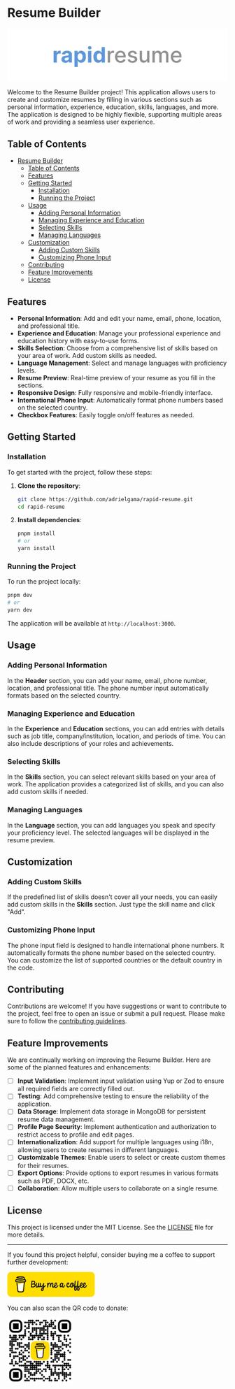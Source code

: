 # Resume Builder

![Resume Builder Banner](public/images/banner_readme.webp)

Welcome to the Resume Builder project! This application allows users to create and customize resumes by filling in various sections such as personal information, experience, education, skills, languages, and more. The application is designed to be highly flexible, supporting multiple areas of work and providing a seamless user experience.

## Table of Contents

- [Resume Builder](#resume-builder)
  - [Table of Contents](#table-of-contents)
  - [Features](#features)
  - [Getting Started](#getting-started)
    - [Installation](#installation)
    - [Running the Project](#running-the-project)
  - [Usage](#usage)
    - [Adding Personal Information](#adding-personal-information)
    - [Managing Experience and Education](#managing-experience-and-education)
    - [Selecting Skills](#selecting-skills)
    - [Managing Languages](#managing-languages)
  - [Customization](#customization)
    - [Adding Custom Skills](#adding-custom-skills)
    - [Customizing Phone Input](#customizing-phone-input)
  - [Contributing](#contributing)
  - [Feature Improvements](#feature-improvements)
  - [License](#license)

## Features

- **Personal Information**: Add and edit your name, email, phone, location, and professional title.
- **Experience and Education**: Manage your professional experience and education history with easy-to-use forms.
- **Skills Selection**: Choose from a comprehensive list of skills based on your area of work. Add custom skills as needed.
- **Language Management**: Select and manage languages with proficiency levels.
- **Resume Preview**: Real-time preview of your resume as you fill in the sections.
- **Responsive Design**: Fully responsive and mobile-friendly interface.
- **International Phone Input**: Automatically format phone numbers based on the selected country.
- **Checkbox Features**: Easily toggle on/off features as needed.

## Getting Started

### Installation

To get started with the project, follow these steps:

1. **Clone the repository**:
   ```bash
   git clone https://github.com/adrielgama/rapid-resume.git
   cd rapid-resume
   ```

2. **Install dependencies**:
   ```bash
   pnpm install
   # or
   yarn install
   ```

### Running the Project

To run the project locally:

```bash
pnpm dev
# or
yarn dev
```

The application will be available at `http://localhost:3000`.

## Usage

### Adding Personal Information

In the **Header** section, you can add your name, email, phone number, location, and professional title. The phone number input automatically formats based on the selected country.

### Managing Experience and Education

In the **Experience** and **Education** sections, you can add entries with details such as job title, company/institution, location, and periods of time. You can also include descriptions of your roles and achievements.

### Selecting Skills

In the **Skills** section, you can select relevant skills based on your area of work. The application provides a categorized list of skills, and you can also add custom skills if needed.

### Managing Languages

In the **Language** section, you can add languages you speak and specify your proficiency level. The selected languages will be displayed in the resume preview.

## Customization

### Adding Custom Skills

If the predefined list of skills doesn't cover all your needs, you can easily add custom skills in the **Skills** section. Just type the skill name and click "Add".

### Customizing Phone Input

The phone input field is designed to handle international phone numbers. It automatically formats the phone number based on the selected country. You can customize the list of supported countries or the default country in the code.

## Contributing

Contributions are welcome! If you have suggestions or want to contribute to the project, feel free to open an issue or submit a pull request. Please make sure to follow the [contributing guidelines](CONTRIBUTING.md).

## Feature Improvements

We are continually working on improving the Resume Builder. Here are some of the planned features and enhancements:

- [ ] **Input Validation**: Implement input validation using Yup or Zod to ensure all required fields are correctly filled out.
- [ ] **Testing**: Add comprehensive testing to ensure the reliability of the application.
- [ ] **Data Storage**: Implement data storage in MongoDB for persistent resume data management.
- [ ] **Profile Page Security**: Implement authentication and authorization to restrict access to profile and edit pages.
- [ ] **Internationalization**: Add support for multiple languages using i18n, allowing users to create resumes in different languages.
- [ ] **Customizable Themes**: Enable users to select or create custom themes for their resumes.
- [ ] **Export Options**: Provide options to export resumes in various formats such as PDF, DOCX, etc.
- [ ] **Collaboration**: Allow multiple users to collaborate on a single resume.

## License

This project is licensed under the MIT License. See the [LICENSE](LICENSE) file for more details.

---

If you found this project helpful, consider buying me a coffee to support further development:

<a href="https://buymeacoffee.com/adrielgama" target="_blank">
  <img src="public/images/bmc-button.svg" alt="Buy Me a Coffee" width="200">
</a>


You can also scan the QR code to donate:

<img src="public/images/bmc_qr.webp" alt="Buy Me a Coffee QR Code" width="150" >

